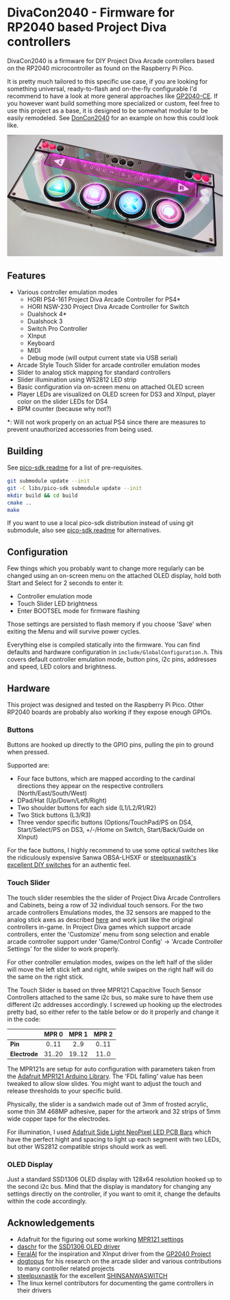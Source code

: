 # DivaCon2040 - Firmware for RP2040 based Project Diva controllers

DivaCon2040 is a firmware for DIY Project Diva Arcade controllers based on the RP2040 microcontroller as found on the Raspberry Pi Pico.

It is pretty much tailored to this specific use case, if you are looking for something universal, ready-to-flash and on-the-fly configurable I'd recommend to have a look at more general approaches like [GP2040-CE](https://github.com/OpenStickCommunity/GP2040-CE). If you however want build something more specialized or custom, feel free to use this project as a base, it is designed to be somewhat modular to be easily remodeled. See [DonCon2040](https://github.com/ravinrabbid/DonCon2040) for an example on how this could look like.

![DivaCon2040](controller.jpg)

## Features

- Various controller emulation modes
  - HORI PS4-161 Project Diva Arcade Controller for PS4*
  - HORI NSW-230 Project Diva Arcade Controller for Switch
  - Dualshock 4*
  - Dualshock 3
  - Switch Pro Controller
  - XInput
  - Keyboard
  - MIDI
  - Debug mode (will output current state via USB serial)
- Arcade Style Touch Slider for arcade controller emulation modes
- Slider to analog stick mapping for standard controllers
- Slider illumination using WS2812 LED strip
- Basic configuration via on-screen menu on attached OLED screen
- Player LEDs are visualized on OLED screen for DS3 and XInput, player color on the slider LEDs for DS4
- BPM counter (because why not?)

*: Will not work properly on an actual PS4 since there are measures to prevent unauthorized accessories from being used.

## Building

See [pico-sdk readme](https://github.com/raspberrypi/pico-sdk/blob/master/README.md#quick-start-your-own-project) for a list of pre-requisites.

```sh
git submodule update --init
git -C libs/pico-sdk submodule update --init
mkdir build && cd build
cmake ..
make
```

If you want to use a local pico-sdk distribution instead of using git submodule, also see [pico-sdk readme](https://github.com/raspberrypi/pico-sdk/blob/master/README.md#quick-start-your-own-project) for alternatives.

## Configuration

Few things which you probably want to change more regularly can be changed using an on-screen menu on the attached OLED display, hold both Start and Select for 2 seconds to enter it:

- Controller emulation mode
- Touch Slider LED brightness
- Enter BOOTSEL mode for firmware flashing

Those settings are persisted to flash memory if you choose 'Save' when exiting the Menu and will survive power cycles.

Everything else is compiled statically into the firmware. You can find defaults and hardware configuration in `include/GlobalConfiguration.h`. This covers default controller emulation mode, button pins, i2c pins, addresses and speed, LED colors and brightness.

## Hardware

This project was designed and tested on the Raspberry Pi Pico. Other RP2040 boards are probably also working if they expose enough GPIOs.

### Buttons

Buttons are hooked up directly to the GPIO pins, pulling the pin to ground when pressed.

Supported are:

- Four face buttons, which are mapped according to the cardinal directions they appear on the respective controllers (North/East/South/West)
- DPad/Hat (Up/Down/Left/Right)
- Two shoulder buttons for each side (L1/L2/R1/R2)
- Two Stick buttons (L3/R3)
- Three vendor specific buttons (Options/TouchPad/PS on DS4, Start/Select/PS on DS3, +/-/Home on Switch, Start/Back/Guide on XInput)

For the face buttons, I highly recommend to use some optical switches like the ridiculously expensive Sanwa OBSA-LHSXF or [steelpuxnastik's excellent DIY switches](https://github.com/steelpuxnastik/SHINSANWASWITCH) for an authentic feel.

### Touch Slider

The touch slider resembles the the slider of Project Diva Arcade Controllers and Cabinets, being a row of 32 individual touch sensors. For the two arcade controllers Emulations modes, the 32 sensors are mapped to the analog stick axes as described [here](https://gist.github.com/dogtopus/48ad10409aa4ad5c408e31287623e167) and work just like the original controllers in-game. In Project Diva games which support arcade controllers, enter the 'Customize' menu from song selection and enable arcade controller support under 'Game/Control Config' -> 'Arcade Controller Settings' for the slider to work properly.

For other controller emulation modes, swipes on the left half of the slider will move the left stick left and right, while swipes on the right half will do the same on the right stick.

The Touch Slider is based on three MPR121 Capacitive Touch Sensor Controllers attached to the same i2c bus, so make sure to have them use different i2c addresses accordingly. I screwed up hooking up the electrodes pretty bad, so either refer to the table below or do it properly and change it in the code:

|               | **MPR 0** | **MPR 1** | **MPR 2** |
| ------------- | :-------: | :-------: | :-------: |
| **Pin**       |   0..11   |   2..9    |   0..11   |
| **Electrode** |  31..20   |  19..12   |   11..0   |

The MPR121s are setup for auto configuration with parameters taken from the [Adafruit MPR121 Arduino Library](https://github.com/adafruit/Adafruit_MPR121). The 'FDL falling' value has been tweaked to allow slow slides. You might want to adjust the touch and release thresholds to your specific build.

Physically, the slider is a sandwich made out of 3mm of frosted acrylic, some thin 3M 468MP adhesive, paper for the artwork and 32 strips of 5mm wide copper tape for the electrodes.

For illumination, I used [Adafruit Side Light NeoPixel LED PCB Bars](https://www.adafruit.com/product/3729) which have the perfect hight and spacing to light up each segment with two LEDs, but other WS2812 compatible strips should work as well.

### OLED Display

Just a standard SSD1306 OLED display with 128x64 resolution hooked up to the second i2c bus. Mind that the display is mandatory for changing any settings directly on the controller, if you want to omit it, change the defaults within the code accordingly.

## Acknowledgements

- Adafruit for the figuring out some working [MPR121 settings](https://github.com/adafruit/Adafruit_MPR121)
- [daschr](https://github.com/daschr) for the [SSD1306 OLED driver](https://github.com/daschr/pico-ssd1306)
- [FeralAI](https://github.com/FeralAI) for the inspiration and XInput driver from the [GP2040 Project](https://github.com/FeralAI/GP2040)
- [dogtopus](https://github.com/dogtopus) for his research on the arcade slider and various contributions to many controller related projects
- [steelpuxnastik](https://github.com/steelpuxnastik) for the excellent [SHINSANWASWITCH](https://github.com/steelpuxnastik/SHINSANWASWITCH)
- The linux kernel contributors for documenting the game controllers in their drivers

